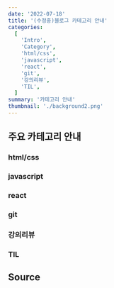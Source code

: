 ```yaml
---
date: '2022-07-18'
title: '(수정중)블로그 카테고리 안내'
categories:
  [
    'Intro',
    'Category',
    'html/css',
    'javascript',
    'react',
    'git',
    '강의리뷰',
    'TIL',
  ]
summary: '카테고리 안내'
thumbnail: './background2.png'
---
```


## 주요 카테고리 안내

### html/css

### javascript

### react

### git

### 강의리뷰

### TIL

## Source
